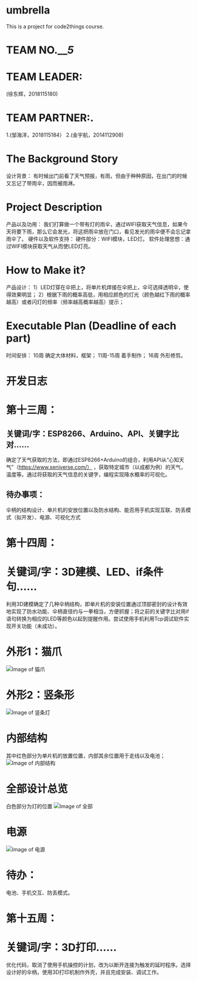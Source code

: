 ﻿# umbrella
This is a project for code2things course.

# TEAM NO._______5_____
# TEAM LEADER: 
(徐东辉，2018115180)
# TEAM PARTNER:.
1.(邹海洋，2018115184）
2.(金宇航，2014112908)

# The Background Story
设计背景：
有时候出门前看了天气预报，有雨，但由于种种原因，在出门的时候又忘记了带雨伞，因而被雨淋。

# Project Description
产品以及功用：
我们打算做一个带有灯的雨伞，通过WIFI获取天气信息，如果今天将要下雨，那么它会发光，将这把雨伞放在门口，看见发光的雨伞便不会忘记拿雨伞了。
硬件以及软件支持：
硬件部分：WIFI模块，LED灯。
软件处理思想：通过WIFI模块获取天气从而使LED灯亮。

# How to Make it?
产品设计：
1）LED灯穿在伞把上，将单片机焊接在伞把上，伞可选择透明伞，使得效果明显；
2）根据下雨的概率高低，用相应颜色的灯光（颜色越红下雨的概率越高）或者闪灯的频率（频率越高概率越高）提示；
# Executable Plan (Deadline of each part)
时间安排：
10周 确定大体材料，框架；
11周-15周 着手制作；
16周 外形修剪。

# 开发日志

# 第十三周：
## 关键词/字：ESP8266、Arduino、API、关键字比对……
确定了天气获取的方法，即通过ESP8266+Arduino的组合，利用API从“心知天气”（https://www.seniverse.com/） ，获取特定城市（以成都为例）的天气，温度等。通过将获取的天气信息的关键字，编程实现降水概率的可视化。
## 待办事项：
伞柄的结构设计、单片机的安放位置以及防水结构、能否用手机实现互联、防丢模式（拟开发）、电源、可视化方式

# 第十四周：
# 关键词/字：3D建模、LED、if条件句……
利用3D建模确定了几种伞柄结构，即单片机的安装位置通过顶部密封的设计有效地实现了防水功能、伞柄直径约与一拳相当，方便抓握；将之前的关键字比对用if语句转换为相应的LED等颜色以起到提醒作用。尝试使用手机利用Tcp调试软件实现开关功能（未成功）。
# 外形1：猫爪
![Image of 猫爪](https://github.com/Wuwey/umbrella/blob/master/%E7%8C%AB%E7%88%AA.png)
# 外形2：竖条形
![Image of 竖条灯](https://github.com/Wuwey/umbrella/blob/master/%E7%AB%96%E6%9D%A1%E7%81%AF.png)
# 内部结构
其中红色部分为单片机的放置位置，内部其余位置用于走线以及电池；
![Image of 内部结构](https://github.com/Wuwey/umbrella/blob/master/%E5%86%85%E9%83%A8%E7%BB%93%E6%9E%84.png)
# 全部设计总览
白色部分为灯的位置
![Image of 全部](https://github.com/Wuwey/umbrella/blob/master/%E5%85%A8%E9%83%A8.png)
# 电源
![Image of 电源](https://github.com/Wuwey/umbrella/blob/master/%E7%94%B5%E6%BA%90.jpg)
# 待办：
电池、手机交互、防丢模式。
# 第十五周：
# 关键词/字：3D打印……
优化代码，取消了使用手机操控的计划，改为以断开连接为触发的延时程序。选择设计好的伞柄，使用3D打印机制作外壳，并且完成安装、调试工作。
